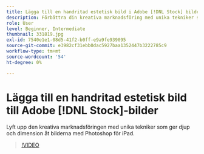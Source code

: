 ```yaml
---
title: Lägga till en handritad estetisk bild i Adobe [!DNL Stock] bilder
description: Förbättra din kreativa marknadsföring med unika tekniker som ger djup och dimension åt dina bilder med Photoshop för iPad
role: User
level: Beginner, Intermediate
thumbnail: 331819.jpg
exl-id: 7540e1e1-08d5-41f2-b0ff-e9a9fe939095
source-git-commit: e3982cf31ebb0dac5927baa1352447b3222785c9
workflow-type: tm+mt
source-wordcount: '54'
ht-degree: 0%

---
```


# Lägga till en handritad estetisk bild till Adobe [!DNL Stock]-bilder

Lyft upp den kreativa marknadsföringen med unika tekniker som ger djup och dimension åt bilderna med Photoshop för iPad.

>[!VIDEO](https://video.tv.adobe.com/v/331819?hidetitle=true)
